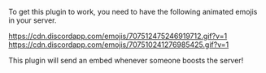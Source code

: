 To get this plugin to work, you need to have the following animated emojis in your server.

https://cdn.discordapp.com/emojis/707512475246919712.gif?v=1
https://cdn.discordapp.com/emojis/707510241276985425.gif?v=1

This plugin will send an embed whenever someone boosts the server!
